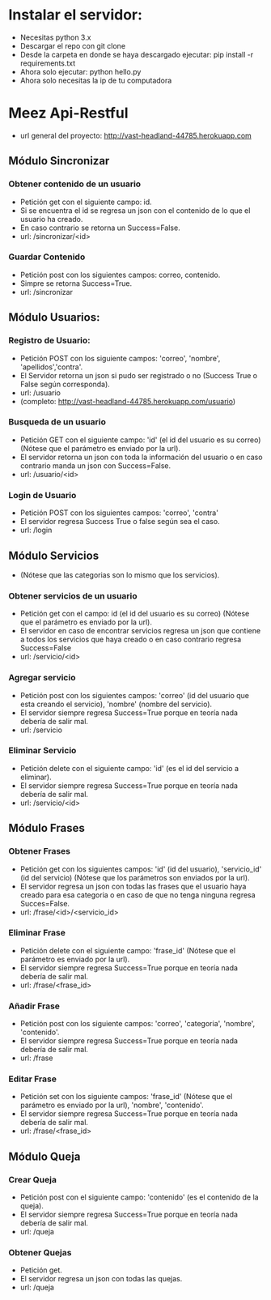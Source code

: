 # Instalar el servidor:
* Necesitas python 3.x
* Descargar el repo con git clone
* Desde la carpeta en donde se haya descargado ejecutar: pip install -r requirements.txt
* Ahora solo ejecutar: python hello.py
* Ahora solo necesitas la ip de tu computadora

# Meez Api-Restful

* url general del proyecto: http://vast-headland-44785.herokuapp.com

## Módulo Sincronizar

### Obtener contenido de un usuario

* Petición get con el siguiente campo: id.
* Si se encuentra el id se regresa un json con el contenido de lo que el usuario ha creado.
* En caso contrario se retorna un Success=False.
* url: /sincronizar/&#60;id&#62;

### Guardar Contenido

* Petición post con los siguientes campos: correo, contenido.
* Simpre se retorna Success=True.
* url: /sincronizar

## Módulo Usuarios:

### Registro de Usuario:

* Petición POST con los siguiente campos: 'correo', 'nombre', 'apellidos','contra'.
* El Servidor retorna un json si pudo ser registrado o no (Success True o False según corresponda).
* url: /usuario
* (completo: http://vast-headland-44785.herokuapp.com/usuario)

### Busqueda de un usuario

* Petición GET con el siguiente campo: 'id' (el id del usuario es su correo) (Nótese que el parámetro es enviado por la url).
* El servidor retorna un json con toda la información del usuario o en caso contrario manda un json con Success=False.
* url: /usuario/&#60;id&#62;

### Login de Usuario

* Petición POST con los siguientes campos: 'correo', 'contra'
* El servidor regresa Success True o false según sea el caso.
* url: /login

## Módulo Servicios

* (Nótese que las categorias son lo mismo que los servicios).

### Obtener servicios de un usuario

* Petición get con el campo: id (el id del usuario es su correo) (Nótese que el parámetro es enviado por la url).
* El servidor en caso de encontrar servicios regresa un json que contiene a todos los servicios que haya creado
o en caso contrario regresa Success=False
* url: /servicio/&#60;id&#62;

### Agregar servicio

* Petición post con los siguientes campos: 'correo' (id del usuario que esta creando el servicio), 'nombre' (nombre del servicio).
* El servidor siempre regresa Success=True porque en teoría nada debería de salir mal.
* url: /servicio

### Eliminar Servicio

* Petición delete con el siguiente campo: 'id' (es el id del servicio a eliminar).
* El servidor siempre regresa Success=True porque en teoría nada debería de salir mal.
* url: /servicio/&#60;id&#62;

## Módulo Frases

### Obtener Frases

* Petición get con los siguientes campos: 'id' (id del usuario), 'servicio_id' (id del servicio) (Nótese que los parámetros son enviados por la url).
* El servidor regresa un json con todas las frases que el usuario haya creado para esa categoria o en caso de que no tenga ninguna regresa Succes=False.
* url: /frase/&#60;id&#62;/&#60;servicio_id&#62;

### Eliminar Frase

* Petición delete con el siguiente campo: 'frase_id' (Nótese que el parámetro es enviado por la url).
* El servidor siempre regresa Success=True porque en teoría nada debería de salir mal.
* url: /frase/&#60;frase_id&#62;

### Añadir Frase

* Petición post con los siguiente campos: 'correo', 'categoria', 'nombre', 'contenido'.
* El servidor siempre regresa Success=True porque en teoría nada debería de salir mal.
* url: /frase

### Editar Frase

* Petición set con los siguiente campos: 'frase_id' (Nótese que el parámetro es enviado por la url), 'nombre', 'contenido'.
* El servidor siempre regresa Success=True porque en teoría nada debería de salir mal.
* url: /frase/&#60;frase_id&#62;

## Módulo Queja

### Crear Queja

* Petición post con el siguiente campo: 'contenido' (es el contenido de la queja).
* El servidor siempre regresa Success=True porque en teoría nada debería de salir mal.
* url: /queja

### Obtener Quejas
* Petición get.
* El servidor regresa un json con todas las quejas.
* url: /queja
